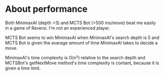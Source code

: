 About performance
=================

Both MinimaxAI (depth >3) and MCTS Bot (>500 ms/move) beat me easily in a game of Reversi. I'm not an experienced player.

MCTS Bot seems to win MinimaxAI when MinimaxAI's search depth is 5 and MCTS Bot is given the avarage amount of time MinimaxAI takes to decide a move.

MinimaxAI's time complexity is O(n²) relative to the search depth and MCTSBot's getNextMove method's time complexity is contant, because it is given a time limit.

